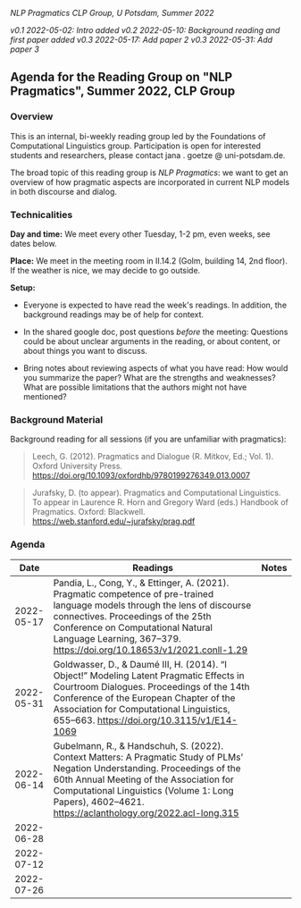 *NLP Pragmatics  CLP Group, U Potsdam, Summer 2022*

*v0.1 2022-05-02: Intro added*
*v0.2 2022-05-10: Background reading and first paper added*
*v0.3 2022-05-17: Add paper 2*
*v0.3 2022-05-31: Add paper 3*

## Agenda for the Reading Group on "NLP Pragmatics", Summer 2022, CLP Group

### Overview

This is an internal, bi-weekly reading group led by the Foundations of Computational Linguistics group.
Participation is open for interested students and researchers, please contact jana . goetze @ uni-potsdam.de.

The broad topic of this reading group is *NLP Pragmatics*: we want to get an overview of how pragmatic aspects are incorporated in current NLP models in both discourse and dialog.

### Technicalities

**Day and time:** We meet every other Tuesday, 1-2 pm, even weeks, see dates below.

**Place:** We meet in the meeting room in II.14.2 (Golm, building 14, 2nd floor). If the weather is nice, we may decide to go outside.

**Setup:**

- Everyone is expected to have read the week's readings. In addition, the background readings may be of help for context.

- In the shared google doc, post questions *before* the meeting: Questions could be about unclear arguments in the reading, or about content, or about things you want to discuss.

- Bring notes about reviewing aspects of what you have read: How would you summarize the paper? What are the strengths and weaknesses? What are possible limitations that the authors might not have mentioned?

### Background Material

Background reading for all sessions (if you are unfamiliar with pragmatics):

> Leech, G. (2012). Pragmatics and Dialogue (R. Mitkov, Ed.; Vol. 1). Oxford University Press. https://doi.org/10.1093/oxfordhb/9780199276349.013.0007

> Jurafsky, D. (to appear). Pragmatics and Computational Linguistics. To appear in Laurence R. Horn and Gregory Ward (eds.) Handbook of Pragmatics. Oxford: Blackwell. https://web.stanford.edu/~jurafsky/prag.pdf

### Agenda

| Date | Readings | Notes
|---|---|---|
| 2022-05-17 | Pandia, L., Cong, Y., & Ettinger, A. (2021). Pragmatic competence of pre-trained language models through the lens of discourse connectives. Proceedings of the 25th Conference on Computational Natural Language Learning, 367–379. https://doi.org/10.18653/v1/2021.conll-1.29 |  |
| 2022-05-31 | Goldwasser, D., & Daumé III, H. (2014). “I Object!” Modeling Latent Pragmatic Effects in Courtroom Dialogues. Proceedings of the 14th Conference of the European Chapter of the Association for Computational Linguistics, 655–663. https://doi.org/10.3115/v1/E14-1069 ||
| 2022-06-14 | Gubelmann, R., & Handschuh, S. (2022). Context Matters: A Pragmatic Study of PLMs’ Negation Understanding. Proceedings of the 60th Annual Meeting of the Association for Computational Linguistics (Volume 1: Long Papers), 4602–4621. https://aclanthology.org/2022.acl-long.315 ||
| 2022-06-28 | ||
| 2022-07-12 | ||
| 2022-07-26 | ||
